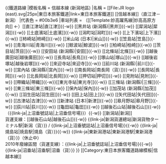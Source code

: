 {{鐵道路線
|模板名稱 = 信越本線 (新潟地區)
|名稱 = [[File:JR logo (east).svg|25px|東日本旅客鐵道|link=東日本旅客鐵道]] [[信越本線]]（直江津－新潟）
|代表色 = #00b3e6
|車站列表 = （[[Template:妙高躍馬線|妙高高原方向]] ←）[[直江津站|直江津]]{{-w}} [[黑井站 (新潟縣)|黑井]]{{-w}} [[犀潟站|犀潟]]{{-w}} [[土底濱站|土底濱]]{{-w}} [[潟町站|潟町]]{{-w}} [[上下濱站|上下濱]]{{-w}} [[柿崎站|柿崎]]{{-w}} [[米山站 (日本)|米山]]{{-w}} [[笠島站|笠島]]{{-w}} [[青海川站|青海川]]{{-w}} [[鲸波站|鯨波]]{{-w}} [[柏崎站|柏崎]]{{-w}} [[茨目站|茨目]]{{-w}} [[安田站 (新潟縣)|安田]]{{-w}} [[北條站|北條]]{{-w}} [[越後廣田站|越後廣田]]{{-w}} [[長鳥站|長鳥]]{{-w}} [[塚山站|塚山]]{{-w}} [[越後岩塚站|越後岩塚]]{{-w}} [[來迎寺站|來迎寺]]{{-w}} [[前川站 (新潟縣)|前川]]{{-w}} [[宮內站 (新潟縣)|宮內]]{{-w}} [[南長岡站|南長岡（貨）]]{{-w}} [[長岡站|長岡]]{{-w}} [[北長岡站|北長岡]]{{-w}} [[押切站|押切]]{{-w}} [[見附站|見附]]{{-w}} [[帶織站|帶織]]{{-w}}[[東光寺站|東光寺]]{{-w}} [[三條站 (新潟縣)|三條]]{{-w}} [[東三條站|東三條]]{{-w}} [[保內站|保內]]{{-w}} [[加茂站 (新潟縣)|加茂]]{{-w}} [[羽生田站|羽生田]]{{-w}} [[田上站|田上]]{{-w}} [[矢代田站|矢代田]]{{-w}} [[古津站|古津]]{{-w}} [[新津站 (日本)|新津]]{{-w}} [[皋月野站|皋月野]]{{-w}} [[荻川站|荻川]]{{-w}} [[龜田站|龜田]]{{-w}} [[越後石山站|越後石山]]{{-w}} （{{link-ja|上沼垂號誌站|上沼垂信号場}}）{{-w}} [[新潟站|新潟]]<br />貨運支線：[[越後石山站|越後石山]]{{-w}} {{link-ja|新潟貨運總站|新潟貨物ターミナル駅|新潟（貨）}} / {{link-ja|上沼垂號誌站|上沼垂信号場}}{{-w}} {{link-ja|燒島站|焼島駅|燒島（貨）}}{{-w}} {{link-ja|東新潟港站|東新潟港駅|東新潟港（貨）}}（休止中）<br />2010年廢線區間（貨運支線）：{{link-ja|上沼垂號誌站|上沼垂信号場}}{{-w}} {{link-ja|沼垂站|沼垂駅|沼垂（貨）}}
}}<noinclude>
[[Category:東日本旅客鐵道路線模板|信越本線]]
</noinclude>
